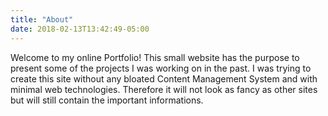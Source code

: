 ```yaml
---
title: "About"
date: 2018-02-13T13:42:49-05:00
---
```


Welcome to my online Portfolio! This small website has the purpose to present some of the projects I was working on in the past.
I was trying to create this site without any bloated Content Management System and with minimal web technologies.
Therefore it will not look as fancy as other sites but will still contain the important informations.
